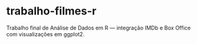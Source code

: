 # trabalho-filmes-r
Trabalho final de Análise de Dados em R — integração IMDb e Box Office com visualizações em ggplot2.
